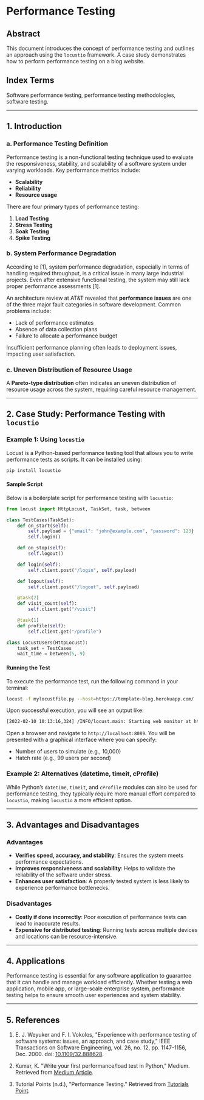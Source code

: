 # Performance Testing

## Abstract
This document introduces the concept of performance testing and outlines an approach using the `locustio` framework. A case study demonstrates how to perform performance testing on a blog website.

## Index Terms
Software performance testing, performance testing methodologies, software testing.

---

## 1. Introduction

### a. Performance Testing Definition
Performance testing is a non-functional testing technique used to evaluate the responsiveness, stability, and scalability of a software system under varying workloads. Key performance metrics include:
- **Scalability**
- **Reliability**
- **Resource usage**

There are four primary types of performance testing:
1. **Load Testing**
2. **Stress Testing**
3. **Soak Testing**
4. **Spike Testing**

### b. System Performance Degradation
According to [1], system performance degradation, especially in terms of handling required throughput, is a critical issue in many large industrial projects. Even after extensive functional testing, the system may still lack proper performance assessments [1].

An architecture review at AT&T revealed that **performance issues** are one of the three major fault categories in software development. Common problems include:
- Lack of performance estimates
- Absence of data collection plans
- Failure to allocate a performance budget

Insufficient performance planning often leads to deployment issues, impacting user satisfaction.

### c. Uneven Distribution of Resource Usage
A **Pareto-type distribution** often indicates an uneven distribution of resource usage across the system, requiring careful resource management.

---

## 2. Case Study: Performance Testing with `locustio`

### Example 1: Using `locustio`
Locust is a Python-based performance testing tool that allows you to write performance tests as scripts. It can be installed using:

```bash
pip install locustio
```

#### Sample Script
Below is a boilerplate script for performance testing with `locustio`:

```python
from locust import HttpLocust, TaskSet, task, between

class TestCases(TaskSet):
    def on_start(self):
        self.payload = {"email": "john@example.com", "password": 123}
        self.login()

    def on_stop(self):
        self.logout()

    def login(self):
        self.client.post("/login", self.payload)

    def logout(self):
        self.client.post("/logout", self.payload)

    @task(2)
    def visit_count(self):
        self.client.get("/visit")

    @task(1)
    def profile(self):
        self.client.get("/profile")

class LocustUsers(HttpLocust):
    task_set = TestCases
    wait_time = between(5, 9)
```

#### Running the Test
To execute the performance test, run the following command in your terminal:

```bash
locust -f mylocustfile.py --host=https://template-blog.herokuapp.com/
```

Upon successful execution, you will see an output like:

```bash
[2022-02-10 10:13:16,324] /INFO/locust.main: Starting web monitor at http://*:8089
```

Open a browser and navigate to `http://localhost:8089`. You will be presented with a graphical interface where you can specify:
- Number of users to simulate (e.g., 10,000)
- Hatch rate (e.g., 99 users per second)

### Example 2: Alternatives (datetime, timeit, cProfile)
While Python’s `datetime`, `timeit`, and `cProfile` modules can also be used for performance testing, they typically require more manual effort compared to `locustio`, making `locustio` a more efficient option.

---

## 3. Advantages and Disadvantages

### Advantages
- **Verifies speed, accuracy, and stability**: Ensures the system meets performance expectations.
- **Improves responsiveness and scalability**: Helps to validate the reliability of the software under stress.
- **Enhances user satisfaction**: A properly tested system is less likely to experience performance bottlenecks.

### Disadvantages
- **Costly if done incorrectly**: Poor execution of performance tests can lead to inaccurate results.
- **Expensive for distributed testing**: Running tests across multiple devices and locations can be resource-intensive.

---

## 4. Applications
Performance testing is essential for any software application to guarantee that it can handle and manage workload efficiently. Whether testing a web application, mobile app, or large-scale enterprise system, performance testing helps to ensure smooth user experiences and system stability.

---

## 5. References

1. E. J. Weyuker and F. I. Vokolos, "Experience with performance testing of software systems: issues, an approach, and case study," IEEE Transactions on Software Engineering, vol. 26, no. 12, pp. 1147-1156, Dec. 2000. doi: [10.1109/32.888628](https://doi.org/10.1109/32.888628).
   
2. Kumar, K. "Write your first performance/load test in Python," Medium. Retrieved from [Medium Article](https://medium.com/@kundan3034/write-your-first-performance-load-test-in-python-e8e2132ef775).

3. Tutorial Points (n.d.), "Performance Testing." Retrieved from [Tutorials Point](https://www.tutorialspoint.com/software_testing_dictionary/performance_testing.htm).
